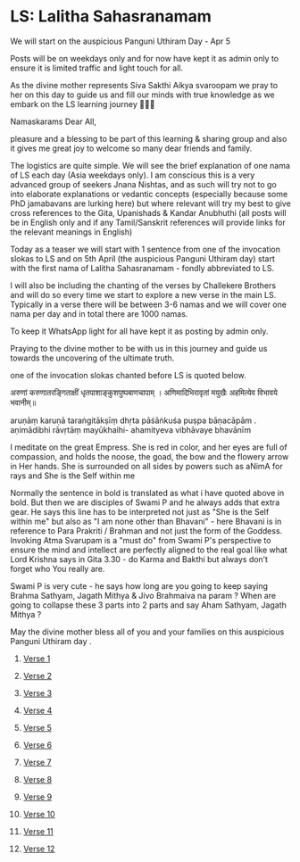 # LS: Lalitha Sahasranamam

We will start on the auspicious Panguni Uthiram Day - Apr 5

Posts will be on weekdays only and for now have kept it as admin only to ensure it is limited traffic and light touch for all.

As the divine mother represents Siva Sakthi Aikya svaroopam we pray to her on this day to guide us and fill our minds with true knowledge as we embark on the LS learning journey 🙏🙇‍♂️

Namaskarams Dear All, 

pleasure and a blessing to be part of this learning & sharing group and also it gives me great joy to welcome so many dear friends and family. 

The logistics are quite simple.  We will see the brief explanation of one nama of LS each day (Asia weekdays only).  I am conscious this is a very advanced group of seekers Jnana Nishtas, and as such will try not to go into elaborate explanations or vedantic concepts (especially because some PhD jamabavans are lurking here) but  where relevant will try my best to give cross references to the Gita, Upanishads & Kandar Anubhuthi (all posts will be in English only and if any Tamil/Sanskrit references will provide links for the relevant meanings in English) 

Today as a teaser we will start with 1 sentence from one of the invocation slokas to LS and on 5th April (the auspicious Panguni Uthiram day) start with the first nama of Lalitha Sahasranamam - fondly abbreviated to LS. 

I will also be including the chanting of the verses by Challekere Brothers and will do so every time we start to explore a new verse in the main LS. Typically in a verse there will be between 3-6 namas and we will cover one nama per day and in total there are 1000 namas.  

To keep it WhatsApp light for all have kept it as posting by admin only. 

Praying to the divine mother to be with us in this journey and guide us towards the uncovering of the ultimate truth.

one of the invocation slokas chanted before LS is quoted below.

अरुणां करुणातरङ्गिताक्षीं
धृतपाशाङ्कुशपुष्पबाणचापाम् ।
अणिमादिभिरावृतां मयुखैः
अहमित्येव विभावये भवानीम्॥

aruṇāṃ karuṇā taraṅgitākṣīṃ
dhṛta pāśāṅkuśa puṣpa bāṇacāpām .
aṇimādibhi rāvṛtāṃ mayūkhaihi-
ahamityeva vibhāvaye bhavānīm

I meditate on the great Empress. She is red in color, and her eyes are full of compassion, and holds the noose, the goad, the bow and the flowery arrow in Her hands. She is surrounded on all sides by powers such as aNimA for rays and She is the Self within me 

Normally the sentence in bold is translated as what i have quoted above in bold. But then we are disciples of Swami P and he always adds that extra gear.  He says this line has to be interpreted not just as "She is the Self within me" but also as "I am none other than Bhavani" - here Bhavani is in reference to Para Prakriti / Brahman and not just the form of the Goddess. Invoking Atma Svarupam is a "must do" from Swami P's perspective to ensure the mind and intellect are perfectly aligned to the real goal like what Lord Krishna says in Gita 3.30 - do Karma and Bakthi but always don’t forget who You really are. 

Swami P is very cute - he says how long are you going to keep saying Brahma Sathyam, Jagath Mithya & Jivo Brahmaiva na param ? When are going to collapse these 3 parts into 2 parts and say Aham Sathyam, Jagath Mithya  ?

May the divine mother bless all of you and your families on this auspicious Panguni Uthiram day .


1. [Verse 1](verse_001.md)

2. [Verse 2](verse_002.md)

3. [Verse 3](verse_003.md)

4. [Verse 4](verse_004.md)

5. [Verse 5](verse_005.md)

1. [Verse 6](verse_006.md)

1. [Verse 7](verse_007.md)

1. [Verse 8](verse_008.md)

1. [Verse 9](verse_009.md)

1. [Verse 10](verse_010.md)

1. [Verse 11](verse_011.md)

1. [Verse 12](verse_012.md)



